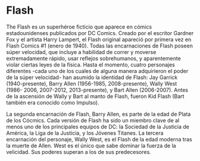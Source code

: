 # Flash

The Flash es un superhéroe ficticio que aparece en cómics estadounidenses publicados por DC Comics. Creado por el
escritor Gardner Fox y el artista Harry Lampert, el Flash original apareció por primera vez en Flash Comics #1 (enero de
1940). Todas las encarnaciones de Flash poseen súper velocidad, que incluye a habilidad de correr y moverse
extremadamente rápido, usar reflejos sobrehumanos, y aparentemente violar ciertas leyes de la física. Hasta el momento,
cuatro personajes diferentes -cada uno de los cuales de alguna manera adquirieron el poder de la súper velocidad- han
asumido la identidad de Flash: Jay Garrick (1940-presente), Barry Allen (1956-1985, 2008-presente), Wally West (1986-
2006, 2007-2012, 2013-presente), y Bart Allen (2006-2007). Antes de la ascensión de Wally y Bart al manto de Flash,
fueron Kid Flash (Bart también era conocido como Impulso).

La segunda encarnación de Flash, Barry Allen, es parte de la edad de Plata de los Cócmics. Cada versión de Flash ha sido un
miembro clave de al menos uno de los principales equipos de DC: la Sociedad de la Justicia de América, la Liga de la
Justicia, y los Jóvenes Titanes. La tercera encarnación del personaje, Wally West, es el Flash de la edad moderna tras la
muerte de Allen. West es el único que sabe dominar la fuerza de la velicidad. Sus poderes superan a los de sus
predecesores.
